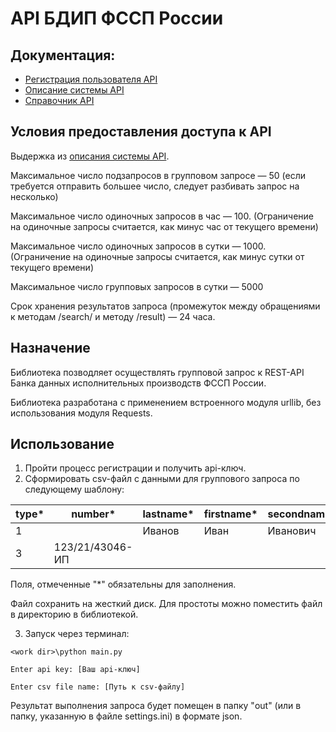 # API БДИП ФССП России #

## Документация: ##
* [Регистрация пользователя API](https://api-ip.fssprus.ru/register)
* [Описание системы API](https://api-ip.fssprus.ru/about)
* [Справочник API](https://api-ip.fssprus.ru/swagger)

## Условия предоставления доступа к API ##
Выдержка из [описания системы API](https://api-ip.fssprus.ru/about).
<p>Максимальное число подзапросов в групповом запросе — 50 (если требуется отправить большее число, следует разбивать запрос на несколько)</p>
<p>Максимальное число одиночных запросов в час — 100. (Ограничение на одиночные запросы считается, как минус час от текущего времени)</p>
<p>Максимальное число одиночных запросов в сутки — 1000. (Ограничение на одиночные запросы считается, как минус сутки от текущего времени)</p>
<p>Максимальное число групповых запросов в сутки — 5000</p>

Срок хранения результатов запроса (промежуток между обращениями к методам /search/ и методу /result) — 24 часа.

## Назначение ##

Библиотека позводляет осуществлять групповой запрос к REST-API Банка данных исполнительных производств ФССП России.

Библиотека разработана с применением встроенного модуля urllib, без использования модуля Requests.

## Использование ##

1.  Пройти процесс регистрации и получить api-ключ.
2.  Сформировать csv-файл с данными для группового запроса по следующему шаблону:

| type* |      number*     | lastname* | firstname* | secondname |  birthdate  | region* |
|-------|------------------|-----------|------------|------------|-------------|---------|
|   1   |                  |  Иванов   |    Иван    |  Иванович  |  01.01.1990 |    43   |
|   3   | 123/21/43046-ИП  |           |            |            |             |         |

Поля, отмеченные "*" обязательны для заполнения.

Файл сохранить на жесткий диск. Для простоты можно поместить файл в директорию в библиотекой.

3. Запуск через терминал:

```
<work dir>\python main.py
```
```
Enter api key: [Ваш api-ключ]
```
```
Enter csv file name: [Путь к csv-файлу]
```
Результат выполнения запроса будет помещен в папку "out" (или в папку, указанную в файле settings.ini) в формате json.
